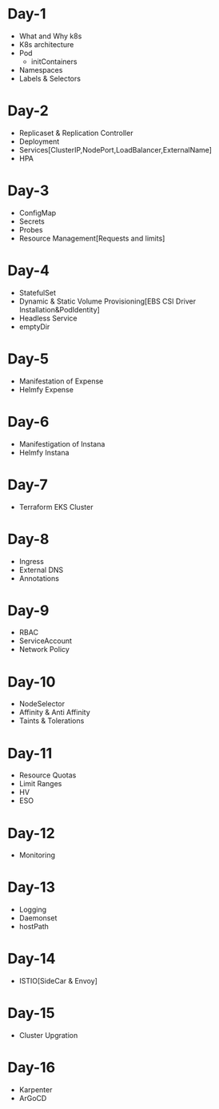 # Day-1
- What and Why k8s
- K8s architecture
- Pod
  - initContainers
- Namespaces
- Labels & Selectors

# Day-2
- Replicaset & Replication Controller
- Deployment
- Services[ClusterIP,NodePort,LoadBalancer,ExternalName]
- HPA

# Day-3
- ConfigMap
- Secrets
- Probes
- Resource Management[Requests and limits]

# Day-4
- StatefulSet
- Dynamic & Static Volume Provisioning[EBS CSI Driver Installation&PodIdentity]
- Headless Service
- emptyDir

# Day-5
- Manifestation of Expense
- Helmfy Expense

# Day-6
- Manifestigation of Instana
- Helmfy Instana

# Day-7
- Terraform EKS Cluster 

# Day-8
- Ingress
- External DNS
- Annotations

# Day-9
- RBAC
- ServiceAccount
- Network Policy

# Day-10
- NodeSelector
- Affinity & Anti Affinity
- Taints & Tolerations

# Day-11
- Resource Quotas
- Limit Ranges
- HV
- ESO

# Day-12
- Monitoring

# Day-13
- Logging
- Daemonset
- hostPath

# Day-14
- ISTIO[SideCar & Envoy]

# Day-15
- Cluster Upgration 

# Day-16
- Karpenter
- ArGoCD






